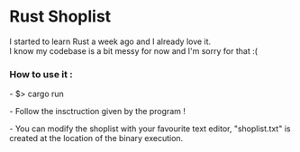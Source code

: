 # Rust Shoplist

I started to learn Rust a week ago and I already love it.</br>
I know my codebase is a bit messy for now and I'm sorry for that :(

<h3>How to use it :</h3>
<p>- $> cargo run</p>
<p>- Follow the insctruction given by the program !</p>
<p>- You can modify the shoplist with your favourite text editor, "shoplist.txt" is created at the location of the binary execution.</p>
